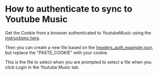﻿How to authenticate to sync to Youtube Music
======================================

Get the Cookie from a browser authenticated to YoutubeMusic using the [instructions here](https://ytmusicapi.readthedocs.io/en/latest/setup.html#authenticated-requests).

Then you can create a new file based on the [headers_auth_example.json](https://github.com/mitchhymel/MusicBeeSyncToService/blob/master/MusicBeeSyncToService/Example/headers_auth_example.json), but replace the "PASTE_COOKIE" with your cookie. 

This is the file to select when you are prompted to select a file when you click Login in the Youtube Music tab.
